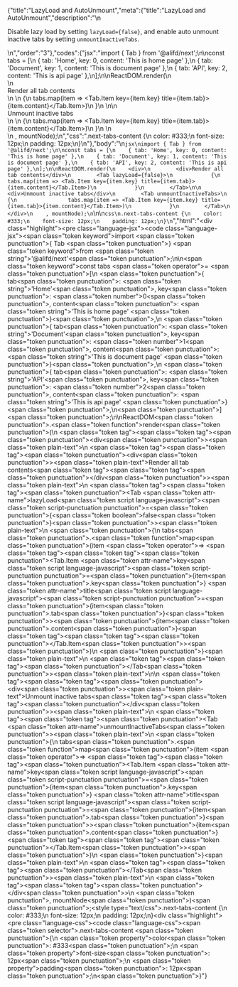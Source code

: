 {"title":"LazyLoad and AutoUnmount","meta":{"title":"LazyLoad and AutoUnmount","description":"\n<p>Disable lazy load by setting <code>lazyLoad={false}</code>, and enable auto unmount inactive tabs by setting <code>unmountInactiveTabs</code>.</p>\n","order":"3"},"codes":{"jsx":"import { Tab } from '@alifd/next';\n\nconst tabs = [\n    { tab: 'Home', key: 0, content: 'This is home page' },\n    { tab: 'Document', key: 1, content: 'This is document page' },\n    { tab: 'API', key: 2, content: 'This is api page' },\n];\n\nReactDOM.render(\n    <div>\n        <div>Render all tab contents</div>\n        <Tab lazyLoad={false}>\n            {\n                tabs.map(item => <Tab.Item key={item.key} title={item.tab}>{item.content}</Tab.Item>)\n            }\n        </Tab>\n\n        <div>Unmount inactive tabs</div>\n        <Tab unmountInactiveTabs>\n            {\n                tabs.map(item => <Tab.Item key={item.key} title={item.tab}>{item.content}</Tab.Item>)\n            }\n        </Tab>\n    </div>\n    , mountNode);\n","css":".next-tabs-content {\n    color: #333;\n    font-size: 12px;\n    padding: 12px;\n}\n"},"body":"\n````jsx\nimport { Tab } from '@alifd/next';\n\nconst tabs = [\n    { tab: 'Home', key: 0, content: 'This is home page' },\n    { tab: 'Document', key: 1, content: 'This is document page' },\n    { tab: 'API', key: 2, content: 'This is api page' },\n];\n\nReactDOM.render(\n    <div>\n        <div>Render all tab contents</div>\n        <Tab lazyLoad={false}>\n            {\n                tabs.map(item => <Tab.Item key={item.key} title={item.tab}>{item.content}</Tab.Item>)\n            }\n        </Tab>\n\n        <div>Unmount inactive tabs</div>\n        <Tab unmountInactiveTabs>\n            {\n                tabs.map(item => <Tab.Item key={item.key} title={item.tab}>{item.content}</Tab.Item>)\n            }\n        </Tab>\n    </div>\n    , mountNode);\n````\n\n````css\n.next-tabs-content {\n    color: #333;\n    font-size: 12px;\n    padding: 12px;\n}\n````","html":"<script>(function(){'use strict';\n\nvar _next = require('@alifd/next');\n\nvar tabs = [{ tab: 'Home', key: 0, content: 'This is home page' }, { tab: 'Document', key: 1, content: 'This is document page' }, { tab: 'API', key: 2, content: 'This is api page' }];\n\nReactDOM.render(React.createElement(\n    'div',\n    null,\n    React.createElement(\n        'div',\n        null,\n        'Render all tab contents'\n    ),\n    React.createElement(\n        _next.Tab,\n        { lazyLoad: false },\n        tabs.map(function (item) {\n            return React.createElement(\n                _next.Tab.Item,\n                { key: item.key, title: item.tab },\n                item.content\n            );\n        })\n    ),\n    React.createElement(\n        'div',\n        null,\n        'Unmount inactive tabs'\n    ),\n    React.createElement(\n        _next.Tab,\n        { unmountInactiveTabs: true },\n        tabs.map(function (item) {\n            return React.createElement(\n                _next.Tab.Item,\n                { key: item.key, title: item.tab },\n                item.content\n            );\n        })\n    )\n), mountNode);})()</script><div class=\"highlight\"><pre class=\"language-jsx\"><code class=\"language-jsx\"><span class=\"token keyword\">import</span> <span class=\"token punctuation\">{</span> Tab <span class=\"token punctuation\">}</span> <span class=\"token keyword\">from</span> <span class=\"token string\">'@alifd/next'</span><span class=\"token punctuation\">;</span>\n\n<span class=\"token keyword\">const</span> tabs <span class=\"token operator\">=</span> <span class=\"token punctuation\">[</span>\n    <span class=\"token punctuation\">{</span> tab<span class=\"token punctuation\">:</span> <span class=\"token string\">'Home'</span><span class=\"token punctuation\">,</span> key<span class=\"token punctuation\">:</span> <span class=\"token number\">0</span><span class=\"token punctuation\">,</span> content<span class=\"token punctuation\">:</span> <span class=\"token string\">'This is home page'</span> <span class=\"token punctuation\">}</span><span class=\"token punctuation\">,</span>\n    <span class=\"token punctuation\">{</span> tab<span class=\"token punctuation\">:</span> <span class=\"token string\">'Document'</span><span class=\"token punctuation\">,</span> key<span class=\"token punctuation\">:</span> <span class=\"token number\">1</span><span class=\"token punctuation\">,</span> content<span class=\"token punctuation\">:</span> <span class=\"token string\">'This is document page'</span> <span class=\"token punctuation\">}</span><span class=\"token punctuation\">,</span>\n    <span class=\"token punctuation\">{</span> tab<span class=\"token punctuation\">:</span> <span class=\"token string\">'API'</span><span class=\"token punctuation\">,</span> key<span class=\"token punctuation\">:</span> <span class=\"token number\">2</span><span class=\"token punctuation\">,</span> content<span class=\"token punctuation\">:</span> <span class=\"token string\">'This is api page'</span> <span class=\"token punctuation\">}</span><span class=\"token punctuation\">,</span>\n<span class=\"token punctuation\">]</span><span class=\"token punctuation\">;</span>\n\nReactDOM<span class=\"token punctuation\">.</span><span class=\"token function\">render</span><span class=\"token punctuation\">(</span>\n    <span class=\"token tag\"><span class=\"token tag\"><span class=\"token punctuation\">&lt;</span>div</span><span class=\"token punctuation\">></span></span><span class=\"token plain-text\">\n        </span><span class=\"token tag\"><span class=\"token tag\"><span class=\"token punctuation\">&lt;</span>div</span><span class=\"token punctuation\">></span></span><span class=\"token plain-text\">Render all tab contents</span><span class=\"token tag\"><span class=\"token tag\"><span class=\"token punctuation\">&lt;/</span>div</span><span class=\"token punctuation\">></span></span><span class=\"token plain-text\">\n        </span><span class=\"token tag\"><span class=\"token tag\"><span class=\"token punctuation\">&lt;</span>Tab</span> <span class=\"token attr-name\">lazyLoad</span><span class=\"token script language-javascript\"><span class=\"token script-punctuation punctuation\">=</span><span class=\"token punctuation\">{</span><span class=\"token boolean\">false</span><span class=\"token punctuation\">}</span></span><span class=\"token punctuation\">></span></span><span class=\"token plain-text\">\n            </span><span class=\"token punctuation\">{</span>\n                tabs<span class=\"token punctuation\">.</span><span class=\"token function\">map</span><span class=\"token punctuation\">(</span>item <span class=\"token operator\">=></span> <span class=\"token tag\"><span class=\"token tag\"><span class=\"token punctuation\">&lt;</span>Tab.Item</span> <span class=\"token attr-name\">key</span><span class=\"token script language-javascript\"><span class=\"token script-punctuation punctuation\">=</span><span class=\"token punctuation\">{</span>item<span class=\"token punctuation\">.</span>key<span class=\"token punctuation\">}</span></span> <span class=\"token attr-name\">title</span><span class=\"token script language-javascript\"><span class=\"token script-punctuation punctuation\">=</span><span class=\"token punctuation\">{</span>item<span class=\"token punctuation\">.</span>tab<span class=\"token punctuation\">}</span></span><span class=\"token punctuation\">></span></span><span class=\"token punctuation\">{</span>item<span class=\"token punctuation\">.</span>content<span class=\"token punctuation\">}</span><span class=\"token tag\"><span class=\"token tag\"><span class=\"token punctuation\">&lt;/</span>Tab.Item</span><span class=\"token punctuation\">></span></span><span class=\"token punctuation\">)</span>\n            <span class=\"token punctuation\">}</span><span class=\"token plain-text\">\n        </span><span class=\"token tag\"><span class=\"token tag\"><span class=\"token punctuation\">&lt;/</span>Tab</span><span class=\"token punctuation\">></span></span><span class=\"token plain-text\">\n\n        </span><span class=\"token tag\"><span class=\"token tag\"><span class=\"token punctuation\">&lt;</span>div</span><span class=\"token punctuation\">></span></span><span class=\"token plain-text\">Unmount inactive tabs</span><span class=\"token tag\"><span class=\"token tag\"><span class=\"token punctuation\">&lt;/</span>div</span><span class=\"token punctuation\">></span></span><span class=\"token plain-text\">\n        </span><span class=\"token tag\"><span class=\"token tag\"><span class=\"token punctuation\">&lt;</span>Tab</span> <span class=\"token attr-name\">unmountInactiveTabs</span><span class=\"token punctuation\">></span></span><span class=\"token plain-text\">\n            </span><span class=\"token punctuation\">{</span>\n                tabs<span class=\"token punctuation\">.</span><span class=\"token function\">map</span><span class=\"token punctuation\">(</span>item <span class=\"token operator\">=></span> <span class=\"token tag\"><span class=\"token tag\"><span class=\"token punctuation\">&lt;</span>Tab.Item</span> <span class=\"token attr-name\">key</span><span class=\"token script language-javascript\"><span class=\"token script-punctuation punctuation\">=</span><span class=\"token punctuation\">{</span>item<span class=\"token punctuation\">.</span>key<span class=\"token punctuation\">}</span></span> <span class=\"token attr-name\">title</span><span class=\"token script language-javascript\"><span class=\"token script-punctuation punctuation\">=</span><span class=\"token punctuation\">{</span>item<span class=\"token punctuation\">.</span>tab<span class=\"token punctuation\">}</span></span><span class=\"token punctuation\">></span></span><span class=\"token punctuation\">{</span>item<span class=\"token punctuation\">.</span>content<span class=\"token punctuation\">}</span><span class=\"token tag\"><span class=\"token tag\"><span class=\"token punctuation\">&lt;/</span>Tab.Item</span><span class=\"token punctuation\">></span></span><span class=\"token punctuation\">)</span>\n            <span class=\"token punctuation\">}</span><span class=\"token plain-text\">\n        </span><span class=\"token tag\"><span class=\"token tag\"><span class=\"token punctuation\">&lt;/</span>Tab</span><span class=\"token punctuation\">></span></span><span class=\"token plain-text\">\n    </span><span class=\"token tag\"><span class=\"token tag\"><span class=\"token punctuation\">&lt;/</span>div</span><span class=\"token punctuation\">></span></span>\n    <span class=\"token punctuation\">,</span> mountNode<span class=\"token punctuation\">)</span><span class=\"token punctuation\">;</span></code></pre></div><style type=\"text/css\">.next-tabs-content {\n    color: #333;\n    font-size: 12px;\n    padding: 12px;\n}</style><div class=\"highlight\"><pre class=\"language-css\"><code class=\"language-css\"><span class=\"token selector\">.next-tabs-content</span> <span class=\"token punctuation\">{</span>\n    <span class=\"token property\">color</span><span class=\"token punctuation\">:</span> #333<span class=\"token punctuation\">;</span>\n    <span class=\"token property\">font-size</span><span class=\"token punctuation\">:</span> 12px<span class=\"token punctuation\">;</span>\n    <span class=\"token property\">padding</span><span class=\"token punctuation\">:</span> 12px<span class=\"token punctuation\">;</span>\n<span class=\"token punctuation\">}</span></code></pre></div>"}